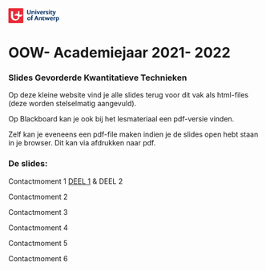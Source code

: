 <img src="UA-eng-hor-1-RGB.jpg" width="20%"/>

# OOW- Academiejaar 2021- 2022

### Slides Gevorderde Kwantitatieve Technieken

Op deze kleine website vind je alle slides terug voor dit vak als html-files (deze worden stelselmatig aangevuld).

Op Blackboard kan je ook bij het lesmateriaal een pdf-versie vinden.

Zelf kan je eveneens een pdf-file maken indien je de slides open hebt staan in je browser. Dit kan via afdrukken naar pdf.

### De slides:

Contactmoment 1 [DEEL 1](C1/C1_Deel1.html) & DEEL 2

Contactmoment 2

Contactmoment 3

Contactmoment 4

Contactmoment 5

Contactmoment 6
